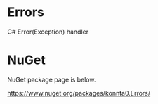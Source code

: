 # Errors
C# Error(Exception) handler

# NuGet
NuGet package page is below.

https://www.nuget.org/packages/konnta0.Errors/
